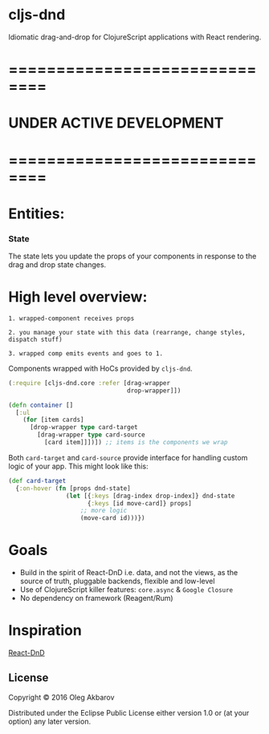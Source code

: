 
# cljs-dnd

Idiomatic drag-and-drop for ClojureScript applications with React rendering.

# ==============================
# UNDER ACTIVE DEVELOPMENT
# ==============================

# Entities:

### State

The state lets you update the props of your components in response to the drag and drop state changes.

# High level overview:

```
1. wrapped-component receives props

2. you manage your state with this data (rearrange, change styles, dispatch stuff)

3. wrapped comp emits events and goes to 1.
```

Components wrapped with HoCs provided by `cljs-dnd`.

```clojure
(:require [cljs-dnd.core :refer [drag-wrapper
                                 drop-wrapper]])

(defn container []
  [:ul
    (for [item cards]
      [drop-wrapper type card-target
        [drag-wrapper type card-source
          [card item]]])]) ;; items is the components we wrap
```

Both `card-target` and `card-source` provide interface for handling custom logic of your app. This might look like this:

```clojure
(def card-target
  {:on-hover (fn [props dnd-state]
                (let [{:keys [drag-index drop-index]} dnd-state
                      {:keys [id move-card]} props]
                    ;; more logic
                    (move-card id)))})
```

# Goals

- Build in the spirit of React-DnD i.e. data, and not the views, as the source of truth, pluggable backends, flexible and low-level
- Use of ClojureScript killer features: `core.async` & `Google Closure`
- No dependency on framework (Reagent/Rum)

# Inspiration

[React-DnD](http://gaearon.github.io/react-dnd/)

## License

Copyright © 2016 Oleg Akbarov

Distributed under the Eclipse Public License either version 1.0 or (at your option) any later version.
